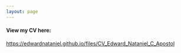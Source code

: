```yaml
---
layout: page
---
```


#### View my CV here:  

<a href="https://edwardnataniel.github.io/files/CV_Edward_Nataniel_C_Apostol.pdf">https://edwardnataniel.github.io/files/CV_Edward_Nataniel_C_Apostol</a>
